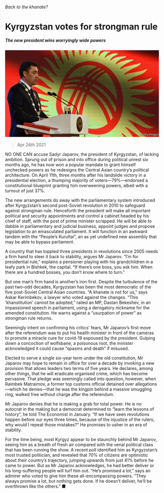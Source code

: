 ###### Back to the khanate?

# Kyrgyzstan votes for strongman rule 

##### The new president wins worryingly wide powers 

![image](images/20210424_asp002.jpg) 

> Apr 24th 2021 

NO ONE CAN accuse Sadyr Japarov, the president of Kyrgyzstan, of lacking ambition. Sprung out of prison and into office during political unrest six months ago, he has now won a popular mandate to grant himself unchecked powers as he redesigns the Central Asian country’s political architecture. On April 11th, three months after his landslide victory in a presidential election, a thumping majority of voters—79%—endorsed a constitutional blueprint granting him overweening powers, albeit with a turnout of just 37%.

The new arrangements do away with the parliamentary system introduced after Kyrgyzstan’s second post-Soviet revolution in 2010 to safeguard against strongman rule. Henceforth the president will make all important political and security appointments and control a cabinet headed by his chief of staff, with the post of prime minister scrapped. He will be able to dabble in parliamentary and judicial business, appoint judges and propose legislation to an emasculated parliament. It will function in an awkward tandem with the “People’s Kurultai”, an as yet undefined new assembly that may be able to bypass parliament.


A country that has toppled three presidents in revolutions since 2005 needs a firm hand to steer it back to stability, argues Mr Japarov. “I’m for presidential rule,” explains a pensioner playing with his grandchildren in a leafy park in Bishkek, the capital. “If there’s one boss, you ask him. When there are a hundred bosses, you don’t know where to turn.”

But one man’s firm hand is another’s iron first. Despite the turbulence of the past two-odd decades, Kyrgyzstan has been the most democratic of the five post-Soviet Central Asian countries. “A khanate is not for us,” says Askar Kerimbekov, a lawyer who voted against the changes. “This ‘khanstitution’ cannot be adopted,” railed an MP, Dastan Bekeshev, in an impassioned speech in parliament, using a derogatory nickname for the amended constitution. He warns against a “usurpation of power” as strongman rule returns.

Seemingly intent on confirming his critics’ fears, Mr Japarov’s first move after the referendum was to put his health minister in front of the cameras to promote a miracle cure for covid-19 espoused by the president. Gulping down a concoction of wolfsbane, a poisonous root, the minister acknowledged it could cause “spasms and death” if misused.

Elected to serve a single six-year term under the old constitution, Mr Japarov may hope to remain in office for over a decade by invoking a new provision that allows leaders two terms of five years. He declares, among other things, that he will eradicate organised crime, which has become pervasive. That pledge was seemingly called into question, however, when Raimbek Matraimov, a former top customs official detained over allegations—which he denies—that he was the kingpin behind a massive smuggling ring, walked free without charge after the referendum.

Mr Japarov denies that he is making a grab for total power. He is no autocrat in the making but a democrat determined to “learn the lessons of history”, he told The Economist in January. “If we have seen revolutions happen before our eyes three times, because of the injustice of the rulers, why would I repeat those mistakes?” He promises to usher in an era of stability.

For the time being, most Kyrgyz appear to be staunchly behind Mr Japarov, seeing him as a breath of fresh air compared with the venal political class that has been running the show. A recent poll identified him as Kyrgyzstan’s most trusted politician, and revealed that 70% of citizens are optimistic about their country’s trajectory, jumping upwards from just 41% before he came to power. But as Mr Japarov acknowledges, he had better deliver or his long-suffering people will turf him out. “He’s promised a lot,” says an admirer who voted to give him these all-encompassing powers. “They always promise a lot, but nothing gets done. If he doesn’t deliver, he’ll be overthrown like the others.” ■

